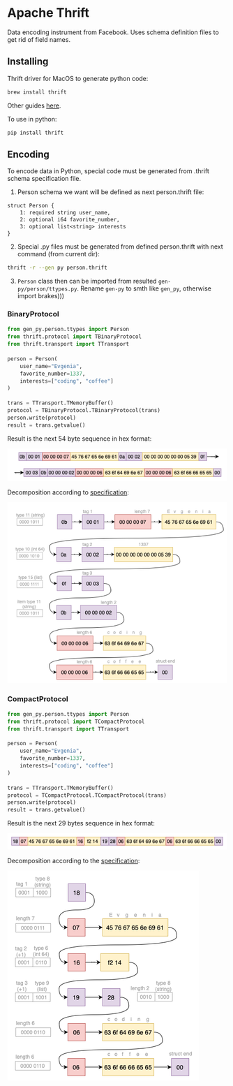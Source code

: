 # Apache Thrift
Data encoding instrument from Facebook. Uses schema definition files to get rid of field names.

## Installing
Thrift driver for MacOS to generate python code:
```bash
brew install thrift
```
Other guides [here](https://thrift.apache.org).

To use in python:
```bash
pip install thrift
```

## Encoding
To encode data in Python, special code must be generated from .thrift schema specification file.

1. Person schema we want will be defined as next person.thrift file:
```
struct Person {
    1: required string user_name,
    2: optional i64 favorite_number,
    3: optional list<string> interests
}
```
2. Special .py files must be generated from defined person.thrift with next command (from current dir):
```bash
thrift -r --gen py person.thrift 
```

3. `Person` class then can be imported from resulted `gen-py/person/ttypes.py`. Rename `gen-py` to smth like `gen_py`, otherwise import brakes)))

### BinaryProtocol

```python
from gen_py.person.ttypes import Person
from thrift.protocol import TBinaryProtocol
from thrift.transport import TTransport

person = Person(
    user_name="Evgenia",
    favorite_number=1337,
    interests=["coding", "coffee"]
)

trans = TTransport.TMemoryBuffer()
protocol = TBinaryProtocol.TBinaryProtocol(trans)
person.write(protocol)
result = trans.getvalue()
```

Result is the next 54 byte sequence in hex format:

![](https://raw.githubusercontent.com/Genvekt/data-encoding-techniques/main/images/thrift_binary_string.png)

Decomposition according to [specification](https://github.com/apache/thrift/blob/master/doc/specs/thrift-binary-protocol.md):

![](https://raw.githubusercontent.com/Genvekt/data-encoding-techniques/main/images/thrift_binary.png)

### CompactProtocol
```python
from gen_py.person.ttypes import Person
from thrift.protocol import TCompactProtocol
from thrift.transport import TTransport

person = Person(
    user_name="Evgenia",
    favorite_number=1337,
    interests=["coding", "coffee"]
)

trans = TTransport.TMemoryBuffer()
protocol = TCompactProtocol.TCompactProtocol(trans)
person.write(protocol)
result = trans.getvalue()
```
Result is the next 29 bytes sequence in hex format:

![](https://raw.githubusercontent.com/Genvekt/data-encoding-techniques/main/images/thrift_compact_string.png)

Decomposition according to the [specification](https://github.com/apache/thrift/blob/master/doc/specs/thrift-compact-protocol.md):

![](https://raw.githubusercontent.com/Genvekt/data-encoding-techniques/main/images/thrift_compact.png)

